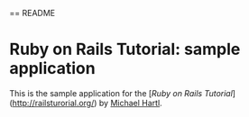 == README

# Ruby on Rails Tutorial: sample application

This is the sample application for the [*Ruby on Rails Tutorial*] (http://railsturorial.org/)
by [Michael Hartl](http://michaelhartl.com/).